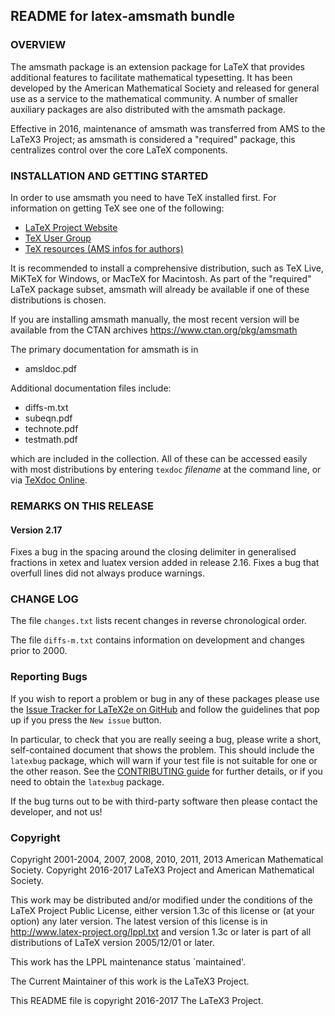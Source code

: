 ## README for latex-amsmath bundle


### OVERVIEW

The amsmath package is an extension package for LaTeX that provides
additional features to facilitate mathematical typesetting. It has been
developed by the American Mathematical Society and released for general
use as a service to the mathematical community. A number of smaller
auxiliary packages are also distributed with the amsmath package.

Effective in 2016, maintenance of amsmath was transferred from AMS to
the LaTeX3 Project; as amsmath is considered a "required" package, this
centralizes control over the core LaTeX components.


### INSTALLATION AND GETTING STARTED

In order to use amsmath you need to have TeX installed first.
For information on getting TeX see one of the following:

 - [LaTeX Project Website](https://www.latex-project.org/)
 - [TeX User Group](https://www.tug.org/)
 - [TeX resources (AMS infos for authors)](https://www.ams.org/tex/tex-resources)

It is recommended to install a comprehensive distribution, such as
TeX Live, MiKTeX for Windows, or MacTeX for Macintosh.
As part of the "required" LaTeX package subset, amsmath
will already be available if one of these distributions is chosen.

If you are installing amsmath manually, the most recent version
will be available from the CTAN archives
https://www.ctan.org/pkg/amsmath


The primary documentation for amsmath is in

 - amsldoc.pdf

Additional documentation files include:

 - diffs-m.txt
 - subeqn.pdf
 - technote.pdf
 - testmath.pdf

which are included in the collection.  All of these can be accessed
easily with most distributions by entering `texdoc` *filename* at the
command line, or via [TeXdoc Online](http://texdoc.net).



### REMARKS ON THIS RELEASE

#### Version 2.17

Fixes a bug in the spacing around the closing delimiter in generalised
fractions in xetex and luatex version added in release 2.16.
Fixes a bug that overfull lines did not always produce warnings.


### CHANGE LOG

The file `changes.txt` lists recent changes in reverse chronological order.

The file `diffs-m.txt` contains information on development and changes
prior to 2000.


### Reporting Bugs

If you wish to report a problem or bug in any of these packages
please use the 
[Issue Tracker for LaTeX2e on GitHub](https://github.com/latex3/latex2e/issues)
and follow the guidelines that pop up if you press the `New issue` button.


In particular, to check that you are really seeing a bug, please write
a short, self-contained document that shows the problem. This should
include the `latexbug` package, which will warn if your test file is
not suitable for one or the other reason. See the [CONTRIBUTING
guide](https://github.com/latex3/latex2e/blob/master/CONTRIBUTING.md)
for further details, or if you need to obtain the `latexbug` package.

If the bug turns out to be with third-party software then please
contact the developer, and not us!


### Copyright

Copyright 2001-2004, 2007, 2008, 2010, 2011, 2013 American Mathematical Society.
Copyright 2016-2017 LaTeX3 Project and American Mathematical Society.

This work may be distributed and/or modified under the
conditions of the LaTeX Project Public License, either version 1.3c
of this license or (at your option) any later version.
The latest version of this license is in
  http://www.latex-project.org/lppl.txt
and version 1.3c or later is part of all distributions of LaTeX
version 2005/12/01 or later.

This work has the LPPL maintenance status `maintained'.

The Current Maintainer of this work is the LaTeX3 Project.

This README file is copyright 2016-2017 The LaTeX3 Project.
